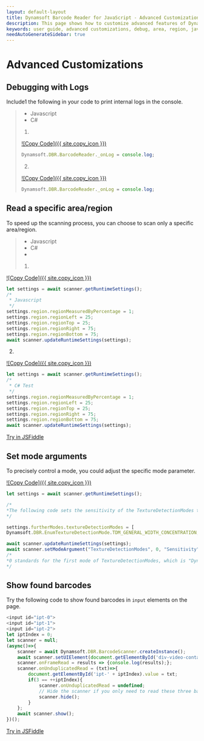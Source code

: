 ```yaml
---
layout: default-layout
title: Dynamsoft Barcode Reader for JavaScript - Advanced Customizations
description: This page shows how to customize advanced features of Dynamsoft Barcode Reader JavaScript SDK.
keywords: user guide, advanced customizations, debug, area, region, javascript, js
needAutoGenerateSidebar: true
---
```


# Advanced Customizations

## Debugging with Logs

Include1 the following in your code to print internal logs in the console.

<div class="sample-code-prefix"></div>

>- Javascript
>- C#
>
>1. 
>[![Copy Code]({{ site.copy_icon }})](javascript:;)
>```javascript
>Dynamsoft.DBR.BarcodeReader._onLog = console.log;
>```
>2. 
>[![Copy Code]({{ site.copy_icon }})](javascript:;)
>```javascript
>Dynamsoft.DBR.BarcodeReader._onLog = console.log;
>```

## Read a specific area/region

To speed up the scanning process, you can choose to scan only a specific area/region.


<div class="sample-code-prefix"></div>

>- Javascript
>- C#
>- 
>
>1. 
[![Copy Code]({{ site.copy_icon }})](javascript:;)
```javascript
let settings = await scanner.getRuntimeSettings();
/*
 * Javascript
 */
settings.region.regionMeasuredByPercentage = 1;
settings.region.regionLeft = 25;
settings.region.regionTop = 25;
settings.region.regionRight = 75;
settings.region.regionBottom = 75;
await scanner.updateRuntimeSettings(settings);
```
2. 
[![Copy Code]({{ site.copy_icon }})](javascript:;)
```javascript
let settings = await scanner.getRuntimeSettings();
/*
 * C# Test
 */
settings.region.regionMeasuredByPercentage = 1;
settings.region.regionLeft = 25;
settings.region.regionTop = 25;
settings.region.regionRight = 75;
settings.region.regionBottom = 75;
await scanner.updateRuntimeSettings(settings);
```

[Try in JSFiddle](https://jsfiddle.net/DynamsoftTeam/taykq592/)

## Set mode arguments

To precisely control a mode, you could adjust the specific mode parameter.

<div class="copy-prefix"></div>

[![Copy Code]({{ site.copy_icon }})](javascript:;)
```javascript
let settings = await scanner.getRuntimeSettings();

/*
*The following code sets the sensitivity of the TextureDetectionModes to 9
*/

settings.furtherModes.textureDetectionModes = [            
Dynamsoft.DBR.EnumTextureDetectionMode.TDM_GENERAL_WIDTH_CONCENTRATION, 0, 0, 0, 0, 0, 0, 0];

await scanner.updateRuntimeSettings(settings);
await scanner.setModeArgument("TextureDetectionModes", 0, "Sensitivity", "9" ); 
/*
*0 standards for the first mode of TextureDetectionModes, which is "Dynamsoft.DBR.EnumTextureDetectionMode.TDM_GENERAL_WIDTH_CONCENTRATION" in this content.
*/
```
## Show found barcodes

Try the following code to show found barcodes in `input` elements on the page.

```javascript
<input id="ipt-0">
<input id="ipt-1">
<input id="ipt-2">
let iptIndex = 0;
let scanner = null;
(async()=>{
    scanner = await Dynamsoft.DBR.BarcodeScanner.createInstance();
    await scanner.setUIElement(document.getElementById('div-video-container'));
    scanner.onFrameRead = results => {console.log(results);};
    scanner.onUnduplicatedRead = (txt)=>{
        document.getElementById('ipt-' + iptIndex).value = txt;
        if(3 == ++iptIndex){
            scanner.onUnduplicatedRead = undefined;
            // Hide the scanner if you only need to read these three barcodes
            scanner.hide();
        }
    };
    await scanner.show();
})();
```

[Try in JSFiddle](https://jsfiddle.net/DynamsoftTeam/tz9ngm2a/)



